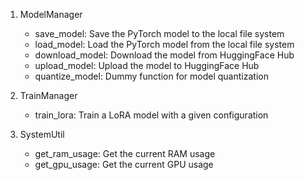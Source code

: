 

1. ModelManager
    - save_model: Save the PyTorch model to the local file system
    - load_model: Load the PyTorch model from the local file system
    - download_model: Download the model from HuggingFace Hub
    - upload_model: Upload the model to HuggingFace Hub
    - quantize_model: Dummy function for model quantization

2. TrainManager
    - train_lora: Train a LoRA model with a given configuration

3. SystemUtil
    - get_ram_usage: Get the current RAM usage
    - get_gpu_usage: Get the current GPU usage



